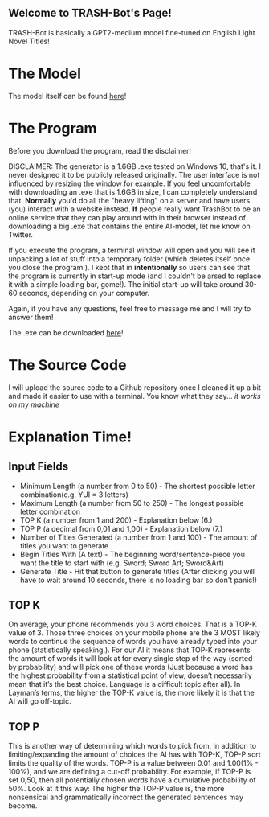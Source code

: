 ## Welcome to TRASH-Bot's Page!

TRASH-Bot is basically a GPT2-medium model fine-tuned on English Light Novel Titles!

# The Model

The model itself can be found [here](https://huggingface.co/Fabby/gpt2-english-light-novel-titles/tree/main)!

# The Program

Before you download the program, read the disclaimer!

DISCLAIMER: The generator is a 1.6GB .exe tested on Windows 10, that's it. I never designed it to be publicly released originally.
The user interface is not influenced by resizing the window for example. If you feel uncomfortable with downloading an .exe that is 1.6GB in size, I can completely understand that. **Normally** you'd do all the "heavy lifting" on a server and have users (you) interact with a website instead. **If** people really want TrashBot to be an online service that they can play around with in their browser instead of downloading a big .exe that contains the entire AI-model, let me know on Twitter.

If you execute the program, a terminal window will open and you will see it unpacking a lot of stuff into a temporary folder (which deletes itself once you close the program.). I kept that in __intentionally__ so users can see that the program is currently in start-up mode (and I couldn't be arsed to replace it with a simple loading bar, gome!).
The initial start-up will take around 30-60 seconds, depending on your computer.

Again, if you have any questions, feel free to message me and I will try to answer them!

The .exe can be downloaded [here](https://mega.nz/folder/BCZE3bxT#UbxrxNt4BfOheOQ2rLNRiA)!

# The Source Code

I will upload the source code to a Github repository once I cleaned it up a bit and made it easier to use with a terminal. You know what they say... _it works on my machine_

# Explanation Time!

## Input Fields
- Minimum Length (a number from 0 to 50) - The shortest possible letter combination(e.g. YUI = 3 letters)
- Maximum Length (a number from 50 to 250) - The longest possible letter combination
- TOP K (a number from 1 and 200) - Explanation below (6.)
- TOP P (a decimal from 0,01 and 1,00) - Explanation below (7.)
- Number of Titles Generated (a number from 1 and 100) - The amount of titles you want to generate
- Begin Titles With (A text) - The beginning word/sentence-piece you want the title to start with (e.g. Sword; Sword Art; Sword&Art)
- Generate Title - Hit that button to generate titles (After clicking you will have to wait around 10 seconds, there is no loading bar so don't panic!)

## TOP K
On average, your phone recommends you 3 word choices. That is a TOP-K value of 3. Those three choices on your mobile phone are the 3 MOST likely words to continue the sequence of words you have already typed into your phone (statistically speaking.).
For our AI it means that TOP-K represents the amount of words it will look at for every single step of the way (sorted by probability) and will pick one of these words (Just because a word has the highest probability from a statistical point of view, doesn’t necessarily mean that it’s the best choice. Language is a difficult topic after all).
In Layman’s terms, the higher the TOP-K value is, the more likely it is that the AI will go off-topic.

## TOP P
This is another way of determining which words to pick from. In addition to limiting/expanding the amount of choices the AI has with TOP-K, TOP-P sort limits the quality of the words. TOP-P is a value between 0.01 and 1.00(1% - 100%), and we are defining a cut-off probability. For example, if TOP-P is set 0,50, then all potentially chosen words have a cumulative probability of 50%.
Look at it this way: The higher the TOP-P value is, the more nonsensical and grammatically incorrect the generated sentences may become.

